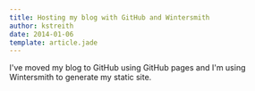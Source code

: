 ```yaml
---
title: Hosting my blog with GitHub and Wintersmith 
author: kstreith 
date: 2014-01-06
template: article.jade
---
```


I've moved my blog to GitHub using GitHub pages and I'm using Wintersmith to generate my static site.
